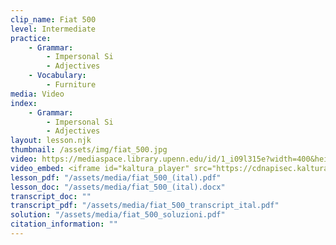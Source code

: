 ```yaml
---
clip_name: Fiat 500 
level: Intermediate
practice: 
    - Grammar: 
        - Impersonal Si
        - Adjectives
    - Vocabulary: 
        - Furniture
media: Video
index: 
    - Grammar: 
        - Impersonal Si
        - Adjectives
layout: lesson.njk
thumbnail: /assets/img/fiat_500.jpg
video: https://mediaspace.library.upenn.edu/id/1_i09l315e?width=400&height=285&playerId=52628472
video_embed: <iframe id="kaltura_player" src="https://cdnapisec.kaltura.com/p/1147242/sp/114724200/embedIframeJs/uiconf_id/9757771/partner_id/1147242?iframeembed=true&playerId=kaltura_player&entry_id=1_i09l315e&flashvars[streamerType]=auto&amp;flashvars[localizationCode]=en&amp;flashvars[sideBarContainer.plugin]=true&amp;flashvars[sideBarContainer.position]=left&amp;flashvars[sideBarContainer.clickToClose]=true&amp;flashvars[chapters.plugin]=true&amp;flashvars[chapters.layout]=vertical&amp;flashvars[chapters.thumbnailRotator]=false&amp;flashvars[streamSelector.plugin]=true&amp;flashvars[EmbedPlayer.SpinnerTarget]=videoHolder&amp;flashvars[dualScreen.plugin]=true&amp;flashvars[Kaltura.addCrossoriginToIframe]=true&amp;&wid=1_bmlf9abz" width="400" height="285" allowfullscreen webkitallowfullscreen mozAllowFullScreen allow="autoplay *; fullscreen *; encrypted-media *" sandbox="allow-downloads allow-forms allow-same-origin allow-scripts allow-top-navigation allow-pointer-lock allow-popups allow-modals allow-orientation-lock allow-popups-to-escape-sandbox allow-presentation allow-top-navigation-by-user-activation" frameborder="0" title="Backseat Italians - Lo spot della Fiat 500L.mp4"></iframe>
lesson_pdf: "/assets/media/fiat_500_(ital).pdf"
lesson_doc: "/assets/media/fiat_500_(ital).docx"
transcript_doc: ""
transcript_pdf: "/assets/media/fiat_500_transcript_ital.pdf"
solution: "/assets/media/fiat_500_soluzioni.pdf"
citation_information: ""
---
```

